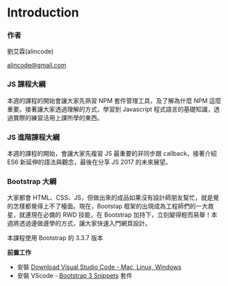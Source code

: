# Introduction

### 作者

劉艾霖(alincode)

alincode@gmail.com

### JS 課程大綱

本週的課程的開始會讓大家先熟習 NPM 套件管理工具，及了解為什麼 NPM 這麼重要。接著讓大家透過理解的方式，學習到 Javascript 程式語言的基礎知識，透過實際的練習活用上課所學的東西。

### JS 進階課程大綱

本週的課程的開始，會讓大家先複習 JS 最重要的非同步跟 callback，接著介紹 ES6 新延伸的語法與觀念，最後在分享 JS 2017 的未來展望。

### Bootstrap 大綱

大家都會 HTML、CSS、JS，但做出來的成品如果沒有設計師朋友幫忙，就是覺的怎樣都覺得上不了檯面。現在，Bootstap 框架的出現成為工程師們的一大救星，就連現在必備的 RWD 技能，在 Bootstrap 加持下，立刻變得輕而易舉！本週將透過邊做邊學的方式，讓大家快速入門網頁設計。

本課程使用 Bootstrap 的 3.3.7 版本

**前置工作**

* 安裝 [Download Visual Studio Code - Mac, Linux, Windows](https://code.visualstudio.com/download)
* 安裝 VScode - [Bootstrap 3 Snippets](https://marketplace.visualstudio.com/items?itemName=wcwhitehead.bootstrap-3-snippets) 套件